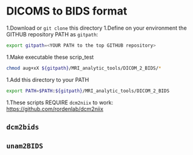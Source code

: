 # DICOMS to BIDS format

1.Download or `git clone` this directory
1.Define on your environment the GITHUB repository PATH as `gitpath`:
```bash
export gitpath=<YOUR PATH to the top GITHUB repository>
```
1.Make executable these scrip_test
```bash
chmod aug+xX ${gitpath}/MRI_analytic_tools/DICOM_2_BIDS/*
```
1.Add this directory to your PATH
```bash
export PATH=$PATH:${gitpath}/MRI_analytic_tools/DICOM_2_BIDS
```
1.These scripts REQUIRE `dcm2niix` to work: https://github.com/rordenlab/dcm2niix

## `dcm2bids`

## `unam2BIDS`
